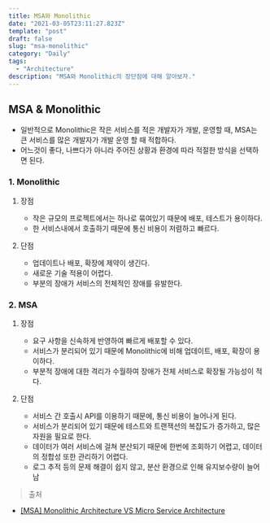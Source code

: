 ```yaml
---
title: MSA와 Monolithic
date: "2021-03-05T23:11:27.823Z"
template: "post"
draft: false
slug: "msa-monolithic"
category: "Daily"
tags:
  - "Architecture"
description: "MSA와 Monolithic의 장단점에 대해 알아보자."
---
```


## MSA & Monolithic
  - 일반적으로 Monolithic은 작은 서비스를 적은 개발자가 개발, 운영할 때, MSA는 큰 서비스를 많은 개발자가 개발 운영 할 때 적합하다.
  - 어느것이 좋다, 나쁘다가 아니라 주어진 상황과 환경에 따라 적절한 방식을 선택하면 된다.

### 1. Monolithic
  1. 장점
      - 작은 규모의 프로젝트에서는 하나로 묶여있기 때문에 배포, 테스트가 용이하다.
      - 한 서비스내에서 호출하기 때문에 통신 비용이 저렴하고 빠르다.

  2. 단점
      - 업데이트나 배포, 확장에 제약이 생긴다.
      - 새로운 기술 적용이 어렵다.
      - 부분의 장애가 서비스의 전체적인 장애를 유발한다.

### 2. MSA
  1. 장점
      - 요구 사항을 신속하게 반영하여 빠르게 배포할 수 있다.
      - 서비스가 분리되어 있기 때문에 Monolithic에 비해 업데이트, 배포, 확장이 용이하다.
      - 부분적 장애에 대한 격리가 수월하여 장애가 전체 서비스로 확장될 가능성이 적다.

  2. 단점
      - 서비스 간 호출시 API를 이용하기 때문에, 통신 비용이 늘어나게 된다.
      - 서비스가 분리되어 있기 때문에 테스트와 트랜잭션의 복잡도가 증가하고, 많은 자원을 필요로 한다.
      - 데이터가 여러 서비스에 걸쳐 분산되기 때문에 한번에 조회하기 어렵고, 데이터의 정합성 또한 관리하기 어렵다.
      - 로그 추적 등의 문제 해결이 쉽지 않고, 분산 환경으로 인해 유지보수량이 늘어남


> 출처
- [[MSA] Monolithic Architecture VS Micro Service Architecture](https://ssungkang.tistory.com/entry/MSA-Monolithic-Architecture-VS-Micro-Service-Architecture)
